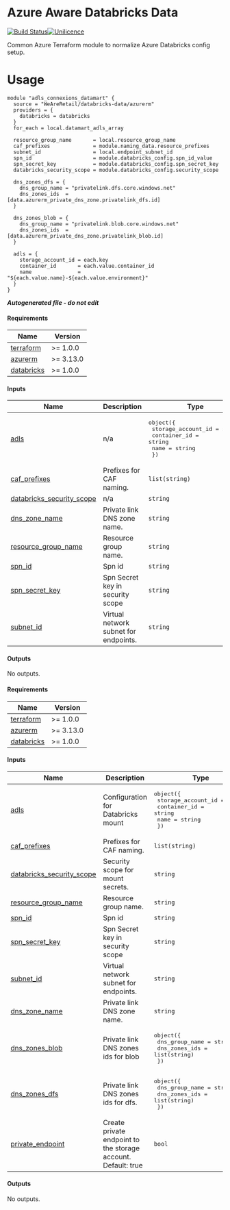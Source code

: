 # Azure Aware Databricks Data

[![Build Status](https://dev.azure.com/weareretail/Tooling/_apis/build/status/mod_azu_databricks_data?repoName=mod_azu_databricks_config&branchName=master)](https://dev.azure.com/weareretail/Tooling/_build/latest?definitionId=11&repoName=mod_azu_databricks_data&branchName=master)[![Unilicence](https://img.shields.io/badge/licence-The%20Unilicence-green)](LICENCE)

Common Azure Terraform module to normalize Azure Databricks config setup.

# Usage

```hcl
module "adls_connexions_datamart" {
  source = "WeAreRetail/databricks-data/azurerm"
  providers = {
    databricks = databricks
  }
  for_each = local.datamart_adls_array

  resource_group_name       = local.resource_group_name
  caf_prefixes              = module.naming_data.resource_prefixes
  subnet_id                 = local.endpoint_subnet_id
  spn_id                    = module.databricks_config.spn_id_value
  spn_secret_key            = module.databricks_config.spn_secret_key
  databricks_security_scope = module.databricks_config.security_scope

  dns_zones_dfs = {
    dns_group_name = "privatelink.dfs.core.windows.net"
    dns_zones_ids  = [data.azurerm_private_dns_zone.privatelink_dfs.id]
  }

  dns_zones_blob = {
    dns_group_name = "privatelink.blob.core.windows.net"
    dns_zones_ids  = [data.azurerm_private_dns_zone.privatelink_blob.id]
  }

  adls = {
    storage_account_id = each.key
    container_id       = each.value.container_id
    name               = "${each.value.name}-${each.value.environment}"
  }
}
```

***Autogenerated file - do not edit***

#### Requirements

| Name | Version |
|------|---------|
| <a name="requirement_terraform"></a> [terraform](#requirement\_terraform) | >= 1.0.0 |
| <a name="requirement_azurerm"></a> [azurerm](#requirement\_azurerm) | >= 3.13.0 |
| <a name="requirement_databricks"></a> [databricks](#requirement\_databricks) | >= 1.0.0 |

#### Inputs

| Name | Description | Type | Default | Required |
|------|-------------|------|---------|:--------:|
| <a name="input_adls"></a> [adls](#input\_adls) | n/a | <pre>object({<br>    storage_account_id = string<br>    container_id       = string<br>    name               = string<br>  })</pre> | n/a | yes |
| <a name="input_caf_prefixes"></a> [caf\_prefixes](#input\_caf\_prefixes) | Prefixes for CAF naming. | `list(string)` | n/a | yes |
| <a name="input_databricks_security_scope"></a> [databricks\_security\_scope](#input\_databricks\_security\_scope) | n/a | `string` | n/a | yes |
| <a name="input_dns_zone_name"></a> [dns\_zone\_name](#input\_dns\_zone\_name) | Private link DNS zone name. | `string` | n/a | yes |
| <a name="input_resource_group_name"></a> [resource\_group\_name](#input\_resource\_group\_name) | Resource group name. | `string` | n/a | yes |
| <a name="input_spn_id"></a> [spn\_id](#input\_spn\_id) | Spn id | `string` | n/a | yes |
| <a name="input_spn_secret_key"></a> [spn\_secret\_key](#input\_spn\_secret\_key) | Spn Secret key in security scope | `string` | n/a | yes |
| <a name="input_subnet_id"></a> [subnet\_id](#input\_subnet\_id) | Virtual network subnet for endpoints. | `string` | n/a | yes |

#### Outputs

No outputs.

<!-- BEGIN_TF_DOCS -->
#### Requirements

| Name | Version |
|------|---------|
| <a name="requirement_terraform"></a> [terraform](#requirement\_terraform) | >= 1.0.0 |
| <a name="requirement_azurerm"></a> [azurerm](#requirement\_azurerm) | >= 3.13.0 |
| <a name="requirement_databricks"></a> [databricks](#requirement\_databricks) | >= 1.0.0 |

#### Inputs

| Name | Description | Type | Default | Required |
|------|-------------|------|---------|:--------:|
| <a name="input_adls"></a> [adls](#input\_adls) | Configuration for Databricks mount | <pre>object({<br/>    storage_account_id = string<br/>    container_id       = string<br/>    name               = string<br/>  })</pre> | n/a | yes |
| <a name="input_caf_prefixes"></a> [caf\_prefixes](#input\_caf\_prefixes) | Prefixes for CAF naming. | `list(string)` | n/a | yes |
| <a name="input_databricks_security_scope"></a> [databricks\_security\_scope](#input\_databricks\_security\_scope) | Security scope for mount secrets. | `string` | n/a | yes |
| <a name="input_resource_group_name"></a> [resource\_group\_name](#input\_resource\_group\_name) | Resource group name. | `string` | n/a | yes |
| <a name="input_spn_id"></a> [spn\_id](#input\_spn\_id) | Spn id | `string` | n/a | yes |
| <a name="input_spn_secret_key"></a> [spn\_secret\_key](#input\_spn\_secret\_key) | Spn Secret key in security scope | `string` | n/a | yes |
| <a name="input_subnet_id"></a> [subnet\_id](#input\_subnet\_id) | Virtual network subnet for endpoints. | `string` | n/a | yes |
| <a name="input_dns_zone_name"></a> [dns\_zone\_name](#input\_dns\_zone\_name) | Private link DNS zone name. | `string` | `""` | no |
| <a name="input_dns_zones_blob"></a> [dns\_zones\_blob](#input\_dns\_zones\_blob) | Private link DNS zones ids for blob | <pre>object({<br/>    dns_group_name = string<br/>    dns_zones_ids  = list(string)<br/>  })</pre> | `null` | no |
| <a name="input_dns_zones_dfs"></a> [dns\_zones\_dfs](#input\_dns\_zones\_dfs) | Private link DNS zones ids for dfs. | <pre>object({<br/>    dns_group_name = string<br/>    dns_zones_ids  = list(string)<br/>  })</pre> | `null` | no |
| <a name="input_private_endpoint"></a> [private\_endpoint](#input\_private\_endpoint) | Create private endpoint to the storage account. Default: true | `bool` | `true` | no |

#### Outputs

No outputs.
<!-- END_TF_DOCS -->